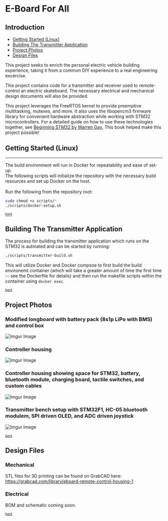 <a name="introduction"></a>

# E-Board For All

## Introduction

* [Getting Started (Linux)](#getting-started-linux)
* [Building The Transmitter Application](#building-the-transmitter-application)
* [Project Photos](#project-photos)
* [Design Files](#design-files)

This project seeks to enrich the personal electric vehicle building experience, taking it from a common DIY experience to a real engineering excercise. 

This project contains code for a transmitter and receiver used to remote-control an electric skateboard. The necessary electrical and mechanical design documents will also be provided.

This project leverages the FreeRTOS kernel to provide preemptive multitasking, mutexes, and more. It also uses the libopencm3 firmware library for convenient hardware abstraction while working with STM32 microcontrollers. For a detailed guide on how to use these technologies together, see [Beginning STM32 by Warren Gay.](https://www.amazon.ca/Beginning-STM32-Developing-FreeRTOS-libopencm3/dp/1484236238) This book helped make this project possible!

<a name="getting-started-linux"></a>

## Getting Started (Linux)

---

The build environment will run in Docker for repeatability and ease of set-up.<br>
The following scripts will initialize the repository with the necessary build resources and set up Docker on the host.<br><br>
Run the following from the repository root:<br>
```bash
sudo chmod +x scripts/*
./scripts/docker-setup.sh
```

<sub><sup>[back](#introduction)</sub></sup>

<a name="building-the-transmitter-application"></a>

## Building The Transmitter Application

The process for building the transmitter application which runs on the STM32 is autmated and can be started by running:
```bash
./scripts/transmitter-build.sh
```
This will utilize Docker and Docker compsoe to first build the build environemt container (which will take a greater amount of time the first time -- see the Dockerfile for details) and then run the makefile scripts within the container using `docker exec`.

<sub><sup>[back](#introduction)</sub></sup>

<a name="project-photos"></a>

## Project Photos 
### Modified longboard with battery pack (8s1p LiPo with BMS) and control box
![Imgur Image](https://i.imgur.com/Q2lue4Y.png)

### Controller housing
![Imgur Image](https://i.imgur.com/KpHhbp1.png)

### Controller housing showing space for STM32, battery, bluetooth module, charging board, tactile switches, and custom cables
![Imgur Image](https://i.imgur.com/YndguEY.png)

### Transmitter bench setup with STM32F1, HC-05 bluetooth modulem, SPI driven OLED, and ADC driven joystick
![Imgur Image](https://i.imgur.com/HmWyC9H.png)

<sub><sup>[back](#introduction)</sub></sup>

<a name="design-files"></a>

## Design Files
### Mechanical
STL files for 3D printing can be found on GrabCAD here: https://grabcad.com/library/eboard-remote-control-housing-1

### Electrical
BOM and schematic coming soon.

<sub><sup>[back](#introduction)</sub></sup>